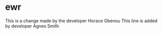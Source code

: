 # ewr 

This is a change made by the developer Horace Gbenou
This line is added by developer Agnes Smith
